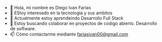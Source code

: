 - 👋 Hola, mi nombre es  Diego Ivan Farias
- 👀 EStoy interesado en la tecnologia y sus ambitos
- 🌱 Actualmente estoy aprendeindo Desarrollo Full Stack
- 💞️  Estoy buscando colaborar en proyectos de codigo abierto. Desarrollo de software.
- 📫  Cómo contactarme mediante fariasivan00@gmail.com


<!---
fariasivan13/fariasivan13 is a ✨ special ✨ repository because its `README.md` (this file) appears on your GitHub profile.
You can click the Preview link to take a look at your changes.
--->
